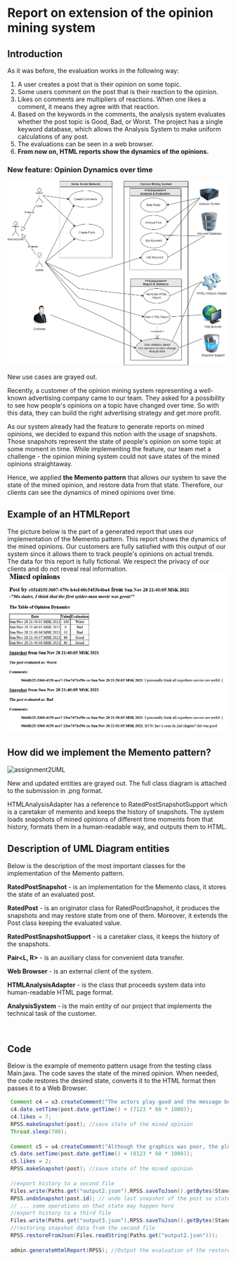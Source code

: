 # Report on extension of the opinion mining system
## Introduction

As it was before, the evaluation works in the following way:

1. A user creates a post that is their opinion on some topic.
2. Some users comment on the post that is their reaction to the opinion.
3. Likes on comments are multipliers of reactions. When one likes a comment, it means they agree with that reaction.
4. Based on the keywords in the comments, the analysis system evaluates whether the post topic is Good, Bad, or Worst. The project has a single keyword database, which allows the Analysis System to make uniform calculations of any post.
5. The evaluations can be seen in a web browser.
6. **From now on, HTML reports show the dynamics of the opinions.**

### New feature: Opinion Dynamics over time

![assignment3_usecase](https://github.com/ar7ch/iu-ssad/blob/master/assignment3/uml/assignment3_usecase.png?raw=true)


New use cases are grayed out.

Recently, a customer of the opinion mining system representing a well-known advertising company came to our team.
They asked for a possibility to see how people's opinions on a topic have changed over time.
So with this data, they can build the right advertising strategy and get more profit.

As our system already had the feature to generate reports on mined opinions, we decided to expand this notion with the usage of snapshots. Those snapshots represent the state of people's opinion on some topic at some moment in time.
While implementing the feature, our team met a challenge - the opinion mining system could not save states of the mined opinions straightaway.

Hence, we applied **the Memento pattern** that allows our system to save the state of the mined opinion, and restore data from that state. Therefore, our clients can see the dynamics of mined opinions over time.

## Example of an HTMLReport
The picture below is the part of a generated report that uses our implementation of the Memento pattern. This report shows the dynamics of the mined opinions. Our customers are fully satisfied with this output of our system since it allows them to track people's opinions on actual trends.  
The data for this report is fully fictional. We respect the privacy of our clients and do not reveal real information. 
![ReportExample](https://github.com/ar7ch/iu-ssad/blob/master/assignment3/NewReport.jpg?raw=true)

## How did we implement the Memento pattern?

![assignment2UML](ps://user-images.githubusercontent.com/37394070/140531284-c97d1c79-52a0-483c-b600-a953770ffdde.png)

New and updated entities are grayed out. The full class diagram is attached to the submission in .png format.

HTMLAnalysisAdapter has a reference to RatedPostSnapshotSupport which is a caretaker of memento and keeps the history of snapshots. The system loads snapshots of mined opinions of different time moments from that history, formats them in a human-readable way, and outputs them to HTML.
## Description of UML Diagram entities

Below is the description of the most important classes for the implementation of the Memento pattern. 

**RatedPostSnapshot** - is an implementation for the Memento class, it stores the state of an evaluated post.  

**RatedPost** - is an originator class for RatedPostSnapshot, it produces the snapshots and may restore state from one of them. Moreover, it extends the Post class keeping the evaluated value.  

**RatedPostSnapshotSupport** - is a caretaker class, it keeps the history of the snapshots.  

**Pair<L, R>** - is an auxiliary class for convenient data transfer.

**Web Browser** - is an external client of the system.

**HTMLAnalysisAdapter** - is the class that proceeds system data into human-readable HTML page format. 

**AnalysisSystem** - is the main entity of our project that implements the technical task of the customer.  
  
  <br>

## Code

Below is the example of memento pattern usage from the testing class Main.java. The code saves the state of the mined opinion. When needed, the code restores the desired state, converts it to the HTML format then passes it to a Web Browser.
```java
 Comment c4 = u3.createComment("The actors play good and the message behind is valuable", post);
 c4.date.setTime(post.date.getTime() + (7123 * 60 * 1000));
 c4.likes = 7;
 RPSS.makeSnapshot(post); //save state of the mined opinion
 Thread.sleep(700);

 Comment c5 = u4.createComment("Although the graphics was poor, the plot is cool :)", post);
 c5.date.setTime(post.date.getTime() + (8123 * 60 * 1000));
 c5.likes = 2;
 RPSS.makeSnapshot(post); //save state of the mined opinion

 //export history to a second file
 Files.write(Paths.get("output2.json"),RPSS.saveToJson().getBytes(StandardCharsets.UTF_8));
 RPSS.undoSnapshot(post.id); // undo last snapshot of the post so state changed
 // ... some operations on that state may happen here
 //export history to a third file
 Files.write(Paths.get("output3.json"),RPSS.saveToJson().getBytes(StandardCharsets.UTF_8));
 //restoring snapshot data from the second file
 RPSS.restoreFromJson(Files.readString(Paths.get("output2.json")));

 admin.generateHtmlReport(RPSS); //Output the evaluation of the restored state to an HTML file
```

